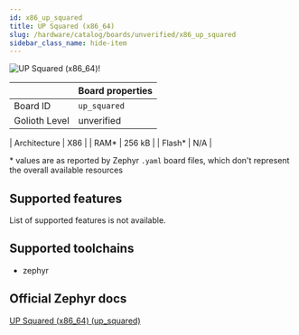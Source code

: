 ```yaml
---
id: x86_up_squared
title: UP Squared (x86_64)
slug: /hardware/catalog/boards/unverified/x86_up_squared
sidebar_class_name: hide-item
---
```


[//]: # (This is an auto-generated file, do not edit! Changes to it will be lost upon re-generation)

![UP Squared (x86_64)!](/img/boards/x86/up_squared.png "UP Squared (x86_64)")

|                | Board properties     |
| -------------  | -------------------- |
| Board ID       | `up_squared` |
| Golioth Level  | unverified       |

| Architecture   | X86 |
| RAM*           | 256 kB |
| Flash*         | N/A |

\* values are as reported by Zephyr `.yaml` board files, which don't represent the overall available resources



## Supported features

List of supported features is not available.

## Supported toolchains

* zephyr

## Official Zephyr docs

[UP Squared (x86_64) (up_squared)](https://docs.zephyrproject.org/latest/boards/x86/up_squared/doc/index.html)
